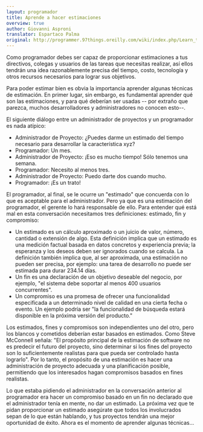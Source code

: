 ```yaml
---
layout: programador
title: Aprende a hacer estimaciones
overview: true
author: Giovanni Asproni
translator: Espartaco Palma
original: http://programmer.97things.oreilly.com/wiki/index.php/Learn_to_Estimate
---
```


Como programador debes ser capaz de proporcionar estimaciones a tus
directivos, colegas y usuarios de las tareas que necesitas realizar, así
ellos tendrán una idea razonablemente precisa del tiempo, costo, tecnología y
otros recursos necesarios para lograr sus objetivos.

Para poder estimar bien es obvia la importancia aprender algunas técnicas de
estimación. En primer lugar, sin embargo, es fundamental aprender qué son las
estimaciones, y para qué deberían ser usadas -- por extraño que parezca,
muchos desarrolladores y administradores no conocen esto--.

El siguiente diálogo entre un administrador de proyectos y un programador es
nada atípico:

* Administrador de Proyecto: ¿Puedes darme un estimado del tiempo necesario
para desarrollar la característica xyz?
* Programador: Un mes.
* Administrador de Proyecto: ¡Eso es mucho tiempo! Sólo tenemos una semana.
* Programador: Necesito al menos tres.
* Administrador de Proyecto: Puedo darte dos cuando mucho.
* Programador: ¡Es un trato!

El programador, al final, se le ocurre un "estimado" que concuerda con lo que
es aceptable para el administrador. Pero ya que es una estimación del
programador, el gerente lo hará responsable de ello. Para entender qué está
mal en esta conversación necesitamos tres definiciones: estimado, fin y
compromiso:

* Un estimado es un cálculo aproximado o un juicio de valor, número, cantidad
o extensión de algo. Esta definición implica que un estimado es una medición
factual basada en datos concretos y experiencia previa; la esperanza y los
deseos deben ser ignorados cuando se calcula. La definición también implica
que, al ser aproximada, una estimación no pueden ser precisa, por ejemplo:
una tarea de desarrollo no puede ser estimada para durar 234.14 días.
* Un fin es una declaración de un objetivo deseable del negocio, por ejemplo,
"el sistema debe soportar al menos 400 usuarios concurrentes".
* Un compromiso es una promesa de ofrecer una funcionalidad especificada a
un determinado nivel de calidad en una cierta fecha o evento. Un ejemplo
podría ser "la funcionalidad de búsqueda estará disponible en la próxima
versión del producto."

Los estimados, fines y compromisos son independientes uno del otro, pero los
blancos y cometidos deberían estar basados en estimados. Como Steve McConnell
señala: "El propósito principal de la estimación de software no es predecir
el futuro del proyecto, sino determinar si los fines del proyecto son lo
suficientemente realistas para que pueda ser controlado hasta lograrlo". Por
lo tanto, el propósito de una estimación es hacer una administración de
proyecto adecuada y una planificación posible, permitiendo que los interesados
hagan compromisos basados en fines realistas.

Lo que estaba pidiendo el administrador en la conversación anterior al
programador era hacer un compromiso basado en un fin no declarado que el
administrador tenía en mente, no dar un estimado. La próxima vez que te pidan
proporcionar un estimado asegúrate que todos los involucrados sepan de lo que
están hablando, y tus proyectos tendrán una mejor oportunidad de éxito. Ahora
es el momento de aprender algunas técnicas...

